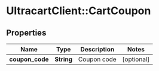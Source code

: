 # UltracartClient::CartCoupon

## Properties
Name | Type | Description | Notes
------------ | ------------- | ------------- | -------------
**coupon_code** | **String** | Coupon code | [optional] 


